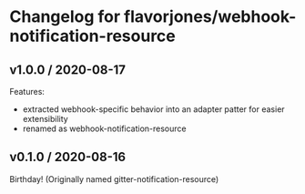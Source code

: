 # Changelog for flavorjones/webhook-notification-resource

## v1.0.0 / 2020-08-17

Features:
- extracted webhook-specific behavior into an adapter patter for easier extensibility
- renamed as webhook-notification-resource

## v0.1.0 / 2020-08-16

Birthday! (Originally named gitter-notification-resource)
